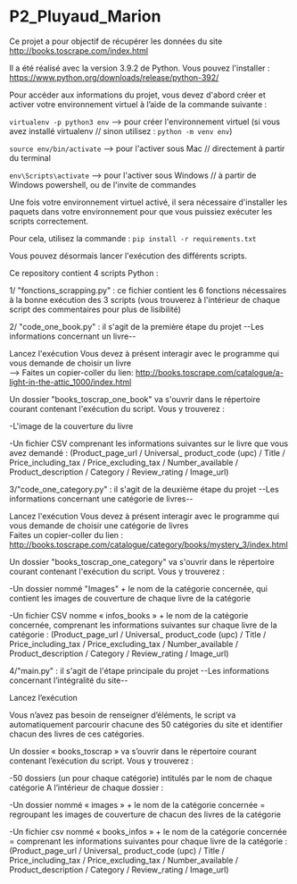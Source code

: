 # P2_Pluyaud_Marion  

Ce projet a pour objectif de récupérer les données du site http://books.toscrape.com/index.html 

Il a été réalisé avec la version 3.9.2 de Python. Vous pouvez l'installer  : https://www.python.org/downloads/release/python-392/  

Pour accéder aux informations du projet, vous devez d'abord créer et activer votre environnement virtuel à l’aide de la commande suivante : 

  ```virtualenv -p python3 env``` --> pour créer l'environnement virtuel (si vous avez installé virtualenv // sinon utilisez : ```python -m venv env```) 

  ```source env/bin/activate``` --> pour l'activer sous Mac // directement à partir du terminal 

  ```env\Scripts\activate``` --> pour l'activer sous Windows // à partir de Windows powershell, ou de l'invite de commandes 

Une fois votre environnement virtuel activé, il sera nécessaire d'installer les paquets dans votre environnement pour que vous puissiez exécuter les scripts correctement. 

Pour cela, utilisez la commande : ```pip install -r requirements.txt ```


Vous pouvez désormais lancer l'exécution des différents scripts. 

Ce repository contient 4 scripts Python : 

  1/ "fonctions_scrapping.py" : ce fichier contient les 6 fonctions nécessaires à la bonne exécution des 3 scripts (vous trouverez à l'intérieur de chaque script des commentaires pour plus de lisibilité) 

  2/ "code_one_book.py" : il s'agit de la première étape du projet  --Les informations concernant un livre--

   Lancez l'exécution
   Vous devez à présent interagir avec le programme qui vous demande de choisir un livre  
   --> Faites un copier-coller du lien: http://books.toscrape.com/catalogue/a-light-in-the-attic_1000/index.html  

Un dossier "books_toscrap_one_book" va s'ouvrir dans le répertoire courant contenant l'exécution du script. Vous y trouverez : 

  -L'image de la couverture du livre 
  
  -Un fichier CSV comprenant les informations suivantes sur le livre que vous avez demandé : (Product_page_url / Universal_ product_code (upc) / Title / Price_including_tax / Price_excluding_tax / Number_available / Product_description / Category / Review_rating / Image_url)  


  3/"code_one_category.py" : il s'agit de la deuxième étape du projet  --Les informations concernant une catégorie de livres--

   Lancez l'exécution 
   Vous devez à présent interagir avec le programme qui vous demande de choisir une catégorie de livres  
   Faites un copier-coller du lien : http://books.toscrape.com/catalogue/category/books/mystery_3/index.html  

Un dossier "books_toscrap_one_category" va s'ouvrir dans le répertoire courant contenant l'exécution du script. Vous y trouverez : 

  -Un dossier nommé "Images" + le nom de la catégorie concernée, qui contient les images de couverture de chaque livre de la catégorie 
  
  -Un fichier CSV nomme « infos_books » + le nom de la catégorie concernée, comprenant les informations suivantes sur chaque livre de la catégorie : (Product_page_url / Universal_ product_code (upc) / Title / Price_including_tax / Price_excluding_tax / Number_available / Product_description / Category / Review_rating / Image_url)  


 
  4/"main.py" : il s'agit de l'étape principale du projet --Les informations concernant l’intégralité du site--

  Lancez l’exécution  

Vous n’avez pas besoin de renseigner d’éléments, le script va automatiquement parcourir chacune des 50 catégories du site et identifier chacun des livres de ces catégories. 

Un dossier « books_toscrap » va s’ouvrir dans le répertoire courant contenant l’exécution du script. Vous y trouverez : 

  -50 dossiers (un pour chaque catégorie) intitulés par le nom de chaque catégorie 
A l’intérieur de chaque dossier : 

   -Un dossier nommé « images » + le nom de la catégorie concernée = regroupant les images de couverture de chacun des livres de la catégorie 
    
   -Un fichier csv nommé « books_infos » + le nom de la catégorie concernée = comprenant les informations suivantes pour chaque livre de la catégorie : (Product_page_url / Universal_ product_code (upc) / Title / Price_including_tax / Price_excluding_tax / Number_available / Product_description / Category / Review_rating / Image_url)  

      

 
